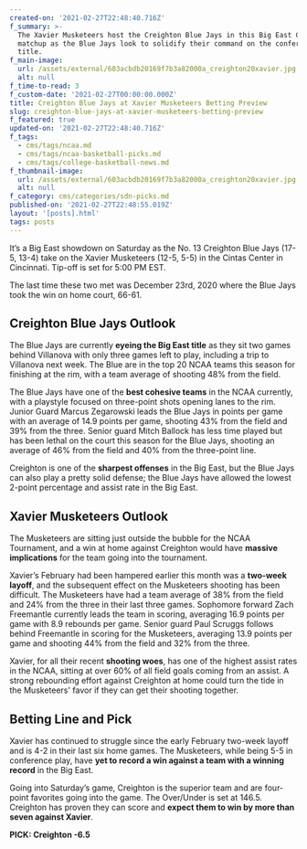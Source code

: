 ```yaml
---
created-on: '2021-02-27T22:48:40.716Z'
f_summary: >-
  The Xavier Musketeers host the Creighton Blue Jays in this Big East Conference
  matchup as the Blue Jays look to solidify their command on the conference
  title. 
f_main-image:
  url: /assets/external/603acbdb20169f7b3a82000a_creighton20xavier.jpg
  alt: null
f_time-to-read: 3
f_custom-date: '2021-02-27T00:00:00.000Z'
title: Creighton Blue Jays at Xavier Musketeers Betting Preview
slug: creighton-blue-jays-at-xavier-musketeers-betting-preview
f_featured: true
updated-on: '2021-02-27T22:48:40.716Z'
f_tags:
  - cms/tags/ncaa.md
  - cms/tags/ncaa-basketball-picks.md
  - cms/tags/college-basketball-news.md
f_thumbnail-image:
  url: /assets/external/603acbdb20169f7b3a82000a_creighton20xavier.jpg
  alt: null
f_category: cms/categories/sdn-picks.md
published-on: '2021-02-27T22:48:55.019Z'
layout: '[posts].html'
tags: posts
---
```


It’s a Big East showdown on Saturday as the No. 13 Creighton Blue Jays (17-5, 13-4) take on the Xavier Musketeers (12-5, 5-5) in the Cintas Center in Cincinnati. Tip-off is set for 5:00 PM EST.  

The last time these two met was December 23rd, 2020 where the Blue Jays took the win on home court, 66-61.

Creighton Blue Jays Outlook
---------------------------

The Blue Jays are currently **eyeing the Big East title** as they sit two games behind Villanova with only three games left to play, including a trip to Villanova next week. The Blue are in the top 20 NCAA teams this season for finishing at the rim, with a team average of shooting 48% from the field.

The Blue Jays have one of the **best cohesive teams** in the NCAA currently, with a playstyle focused on three-point shots opening lanes to the rim. Junior Guard Marcus Zegarowski leads the Blue Jays in points per game with an average of 14.9 points per game, shooting 43% from the field and 39% from the three. Senior guard Mitch Ballock has less time played but has been lethal on the court this season for the Blue Jays, shooting an average of 46% from the field and 40% from the three-point line.

Creighton is one of the **sharpest offenses** in the Big East, but the Blue Jays can also play a pretty solid defense; the Blue Jays have allowed the lowest 2-point percentage and assist rate in the Big East.

Xavier Musketeers Outlook
-------------------------

The Musketeers are sitting just outside the bubble for the NCAA Tournament, and a win at home against Creighton would have **massive implications** for the team going into the tournament.

Xavier’s February had been hampered earlier this month was a **two-week layoff**, and the subsequent effect on the Musketeers shooting has been difficult. The Musketeers have had a team average of 38% from the field and 24% from the three in their last three games. Sophomore forward Zach Freemantle currently leads the team in scoring, averaging 16.9 points per game with 8.9 rebounds per game. Senior guard Paul Scruggs follows behind Freemantle in scoring for the Musketeers, averaging 13.9 points per game and shooting 44% from the field and 32% from the three.

Xavier, for all their recent **shooting woes**, has one of the highest assist rates in the NCAA, sitting at over 60% of all field goals coming from an assist. A strong rebounding effort against Creighton at home could turn the tide in the Musketeers' favor if they can get their shooting together.

Betting Line and Pick
---------------------

Xavier has continued to struggle since the early February two-week layoff and is 4-2 in their last six home games. The Musketeers, while being 5-5 in conference play, have **yet to record a win against a team with a winning record** in the Big East.

Going into Saturday’s game, Creighton is the superior team and are four-point favorites going into the game. The Over/Under is set at 146.5. Creighton has proven they can score and **expect them to win by more than seven against Xavier**.

**PICK: Creighton -6.5**

**‍**
